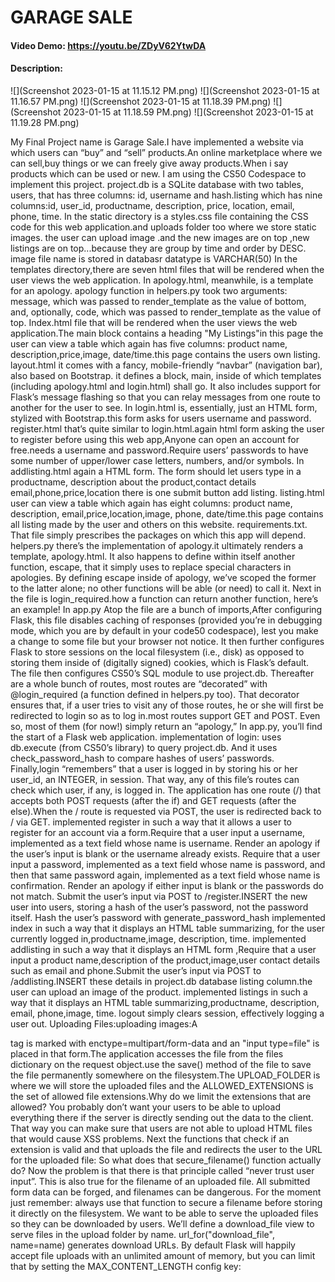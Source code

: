 # GARAGE SALE
#### Video Demo:  <https://youtu.be/ZDyV62YtwDA>
#### Description:
![](Screenshot 2023-01-15 at 11.15.12 PM.png)
![](Screenshot 2023-01-15 at 11.16.57 PM.png)
![](Screenshot 2023-01-15 at 11.18.39 PM.png)
![](Screenshot 2023-01-15 at 11.18.59 PM.png)
![](Screenshot 2023-01-15 at 11.19.28 PM.png)

My Final Project name is Garage Sale.I have implemented a website via which users can “buy” and “sell” products.An online marketplace where we can sell,buy things or we can freely give away products.When i say products which can be used or new.
I am using the CS50 Codespace to implement this project.
project.db is a SQLite database with two tables, users, that has three columns: id, username and hash.listing which has nine columns:id, user_id, productname, description, price, location, email, phone, time.
In the static directory is a styles.css file containing the CSS code for this web application.and uploads folder too where we store static images.
the user can upload image .and the new images are on top ,new listings are on top...because they are group by time and order by DESC.
image file name is stored in databasr datatype is VARCHAR(50)
In the templates directory,there are seven html files that will be rendered when the user views the web application.
 In apology.html, meanwhile, is a template for an apology. apology function in helpers.py took two arguments: message, which was passed to render_template as the value of bottom, and, optionally, code, which was passed to render_template as the value of top.
 Index.html file that will be rendered when the user views the web application.The main block contains a heading "My Listings"in this page the user can view a table which again has five columns: product name, description,price,image, date/time.this page contains the users own listing.
layout.html it comes with a fancy, mobile-friendly “navbar” (navigation bar), also based on Bootstrap. it defines a block, main, inside of which templates (including apology.html and login.html) shall go. It also includes support for Flask’s message flashing so that you can relay messages from one route to another for the user to see.
In login.html is, essentially, just an HTML form, stylized with Bootstrap.this form asks for users username and password.
register.html that’s quite similar to login.html.again html form asking the user to register before using this web app,Anyone can open an account for free.needs a username and password.Require users’ passwords to have some number of upper/lower case letters, numbers, and/or symbols.
In addlisting.html again a HTML form. The form should let users type in a productname, description about the product,contact details email,phone,price,location there is one submit button add listing.
listing.html user can view a table which again has eight columns: product name, description, email,price,location,image, phone, date/time.this page contains all listing made by the user and others on this website.
requirements.txt. That file simply prescribes the packages on which this app will depend.
helpers.py there’s the implementation of apology.it ultimately renders a template, apology.html. It also happens to define within itself another function, escape, that it simply uses to replace special characters in apologies. By defining escape inside of apology, we’ve scoped the former to the latter alone; no other functions will be able (or need) to call it.
Next in the file is login_required.how a function can return another function, here’s an example!
In app.py Atop the file are a bunch of imports,After configuring Flask, this file disables caching of responses (provided you’re in debugging mode, which you are by default in your code50 codespace), lest you make a change to some file but your browser not notice. It then further configures Flask to store sessions on the local filesystem (i.e., disk) as opposed to storing them inside of (digitally signed) cookies, which is Flask’s default. The file then configures CS50’s SQL module to use project.db.
Thereafter are a whole bunch of routes, most routes are “decorated” with @login_required (a function defined in helpers.py too). That decorator ensures that, if a user tries to visit any of those routes, he or she will first be redirected to login so as to log in.most routes support GET and POST. Even so, most of them (for now!) simply return an “apology,”
In app.py, you’ll find the start of a Flask web application.
implementation of login: uses db.execute (from CS50’s library) to query project.db. And  it uses check_password_hash to compare hashes of users’ passwords. Finally,login “remembers” that a user is logged in by storing his or her user_id, an INTEGER, in session. That way, any of this file’s routes can check which user, if any, is logged in.
The application has one route (/) that accepts both POST requests (after the if) and GET requests (after the else).When the / route is requested via POST, the user is redirected back to / via GET.
implemented register in such a way that it allows a user to register for an account via a form.Require that a user input a username, implemented as a text field whose name is username. Render an apology if the user’s input is blank or the username already exists.
Require that a user input a password, implemented as a text field whose name is password, and then that same password again, implemented as a text field whose name is confirmation. Render an apology if either input is blank or the passwords do not match.
Submit the user’s input via POST to /register.INSERT the new user into users, storing a hash of the user’s password, not the password itself. Hash the user’s password with generate_password_hash
implemented index in such a way that it displays an HTML table summarizing, for the user currently logged in,productname,image, description, time.
implemented addlisting in such a way that it displays an HTML form ,Require that a user input a product name,description of the product,image,user contact details such as email and phone.Submit the user’s input via POST to /addlisting.INSERT these details in project.db database listing column.the user can upload an image of the product.
implemented listings in such a way that it displays an HTML table summarizing,productname, description, email, phone,image, time.
 logout simply clears session, effectively logging a user out.
 Uploading Files:uploading images:A <form> tag is marked with enctype=multipart/form-data and an "input type=file" is placed in that form.The application accesses the file from the files dictionary on the request object.use the save() method of the file to save the file permanently somewhere on the filesystem.The UPLOAD_FOLDER is where we will store the uploaded files and the ALLOWED_EXTENSIONS is the set of allowed file extensions.Why do we limit the extensions that are allowed? You probably don’t want your users to be able to upload everything there if the server is directly sending out the data to the client. That way you can make sure that users are not able to upload HTML files that would cause XSS problems.
 Next the functions that check if an extension is valid and that uploads the file and redirects the user to the URL for the uploaded file:
 So what does that secure_filename() function actually do? Now the problem is that there is that principle called “never trust user input”. This is also true for the filename of an uploaded file. All submitted form data can be forged, and filenames can be dangerous. For the moment just remember: always use that function to secure a filename before storing it directly on the filesystem.
 We want to be able to serve the uploaded files so they can be downloaded by users. We’ll define a download_file view to serve files in the upload folder by name. url_for("download_file", name=name) generates download URLs.
 By default Flask will happily accept file uploads with an unlimited amount of memory, but you can limit that by setting the MAX_CONTENT_LENGTH config key:
